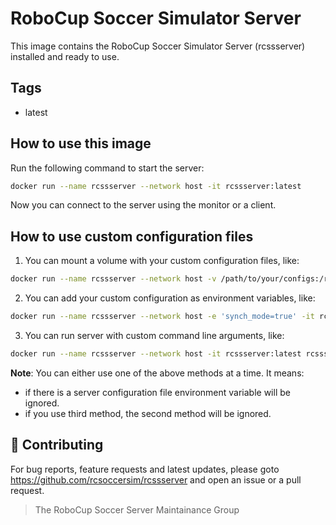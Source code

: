 # RoboCup Soccer Simulator Server
This image contains the RoboCup Soccer Simulator Server (rcssserver) installed and ready to use.

## Tags
- latest

## How to use this image

Run the following command to start the server:
```bash
docker run --name rcssserver --network host -it rcssserver:latest
```
Now you can connect to the server using the monitor or a client.

## How to use custom configuration files
1. You can mount a volume with your custom configuration files, like:
```bash
docker run --name rcssserver --network host -v /path/to/your/configs:/root/.rcssserver -it rcssserver:latest
```
2. You can add your custom configuration as environment variables, like:
```bash
docker run --name rcssserver --network host -e 'synch_mode=true' -it rcssserver:latest
``` 
3. You can run server with custom command line arguments, like:
```bash
docker run --name rcssserver --network host -it rcssserver:latest rcssserver server::synch_mode=true

```


**Note**: You can either use one of the above methods at a time. 
It means:
* if there is a server configuration file environment variable will be ignored. 
* if you use third method, the second method will be ignored.



## :incoming_envelope: Contributing

For bug reports, feature requests and latest updates, please goto
https://github.com/rcsoccersim/rcssserver and open an issue or a pull request.

> The RoboCup Soccer Server Maintainance Group
